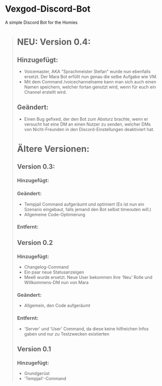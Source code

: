 # Vexgod-Discord-Bot
A simple Discord Bot for the Homies

> # NEU: Version 0.4:
> 
> ## Hinzugefügt:
> * Voicemaster, AKA "Sprachmeister Stefan" wurde nun ebenfalls ersetzt. Der Mara Bot erfüllt nun genau die selbe Aufgabe wie VM.
> * Mit dem Command /voicechannelname kann man sich auch einen Namen speichern, welcher fortan genutzt wird, wenn für euch ein Channel erstellt wird.
>
> ## Geändert:
> * Einen Bug gefixed, der den Bot zum Absturz brachte, wenn er versucht hat eine DM an einen Nutzer zu senden, welcher DMs von Nicht-Freunden in den Discord-Einstellungen deaktiviert hat.
> 
> # Ältere Versionen:
> 
> ## Version 0.3:
> 
> ### Hinzugefügt:
> 
> ### Geändert:
> * Tempjail Command aufgeräumt und optimiert (Es ist nun ein Szenario eingebaut, falls jemand den Bot selbst timeouten will.)
> * Allgemeine Code-Optimierung
> 
> ### Entfernt:
> 
> ## Version 0.2
> 
> ### Hinzugefügt:
> *  Changelog-Command
> *  Ein paar neue Statusanzeigen
> *  Mee6 wurde ersetzt. Neue User bekommen ihre 'Neu' Rolle und Willkommens-DM nun von Mara
> 
> ### Geändert:
> *  Allgemein, den Code aufgeräumt
> 
> ### Entfernt:
> * 'Server' und 'User' Command, da diese keine hilfreichen Infos gaben und nur zu Testzwecken existierten
> 
> ## Version 0.1
>
> ### Hinzugefügt:
> * Grundgerüst
> * 'Tempjail'-Command

